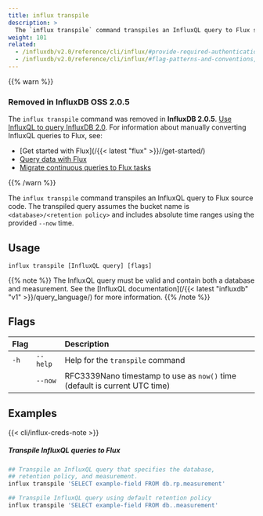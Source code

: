 ```yaml
---
title: influx transpile
description: >
  The `influx transpile` command transpiles an InfluxQL query to Flux source code.
weight: 101
related:
  - /influxdb/v2.0/reference/cli/influx/#provide-required-authentication-credentials, influx CLI—Provide required authentication credentials
  - /influxdb/v2.0/reference/cli/influx/#flag-patterns-and-conventions, influx CLI—Flag patterns and conventions
---
```


{{% warn %}}
### Removed in InfluxDB OSS 2.0.5
The `influx transpile` command was removed in **InfluxDB 2.0.5**.
[Use InfluxQL to query InfluxDB 2.0](/influxdb/v2.0/query-data/influxql/).
For information about manually converting InfluxQL queries to Flux, see:

- [Get started with Flux](/{{< latest "flux" >}}//get-started/)
- [Query data with Flux](/influxdb/v2.0/query-data/flux/)
- [Migrate continuous queries to Flux tasks](/influxdb/%762.0/upgrade/v1-to-v2/migrate-cqs/)
  <!-- Used the hex code in the link above to prevent v2.0 -> cloud replacement -->
{{% /warn %}}

The `influx transpile` command transpiles an InfluxQL query to Flux source code.
The transpiled query assumes the bucket name is `<database>/<retention policy>`
and includes absolute time ranges using the provided `--now` time.

## Usage
```
influx transpile [InfluxQL query] [flags]
```

{{% note %}}
The InfluxQL query must be valid and contain both a database and measurement.
See the [InfluxQL documentation](/{{< latest "influxdb" "v1" >}}/query_language/) for more information.
{{% /note %}}

## Flags
| Flag |          | Description                                                                |
|:---- |:---      |:-----------                                                                |
| `-h` | `--help` | Help for the `transpile` command                                           |
|      | `--now`  | RFC3339Nano timestamp to use as `now()` time (default is current UTC time) |

## Examples

{{< cli/influx-creds-note >}}

##### Transpile InfluxQL queries to Flux
```sh
## Transpile an InfluxQL query that specifies the database,
## retention policy, and measurement.
influx transpile 'SELECT example-field FROM db.rp.measurement'

## Transpile InfluxQL query using default retention policy
influx transpile 'SELECT example-field FROM db..measurement'
```
